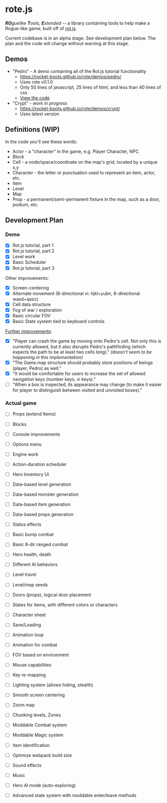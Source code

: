 # rote.js

_**RO**guelike **T**ools, **E**xtended_ -- a library containing tools to help make a Rogue-like game; built off of [rot.js](https://github.com/ondras/rot.js).

Current codebase is in an alpha stage. See development plan below. The plan and the code will change
without warning at this stage.

## Demos

* "Pedro" - A demo containing all of the Rot.js tutorial functionality
   * https://rocket-boots.github.io/rote/demos/pedro/
   * Uses rote v0.1.0
   * Only 50 lines of javascript, 25 lines of html, and less than 40 lines of css
   * [View the code](demos/pedro/)
* "Crypt" - _work in progress_
   * https://rocket-boots.github.io/rote/demos/crypt/
   * Uses latest version

## Definitions (WIP)

In the code you'll see these words:

- Actor - a "character" in the game, e.g. Player Character, NPC
- Block
- Cell - a node/space/coordinate on the map's grid; located by a unique x,y
- Character - the letter or punctuation used to represent an item, actor, etc.
- Item
- Level
- Map
- Prop - a permanent/semi-permanent fixture in the map, such as a door, podium, etc.

## Development Plan

### Demo

- [x] Rot.js tutorial, part 1
- [x] Rot.js tutorial, part 2
- [x] Level work
- [x] Basic Scheduler
- [x] Rot.js tutorial, part 3

Other improvements:

- [x] Screen-centering
- [x] Alternate movement (8-directional vi: hjkl+yubn, 8-directional wasd+qezc)
- [x] Cell data structure
- [x] Fog of war / exploration
- [x] Basic circular FOV
- [x] Basic State system tied to keyboard controls

[Further improvements](http://www.roguebasin.com/index.php?title=Rot.js_tutorial,_part_3):

- [x] "Player can crash the game by moving onto Pedro's cell. Not only this is currently allowed, but it also disrupts Pedro's pathfinding (which expects the path to be at least two cells long)." _(doesn't seem to be happening in this implementation)_
- [x] "The Game.map structure should probably store positions of beings (player, Pedro) as well."
- [x] "It would be comfortable for users to increase the set of allowed navigation keys (number keys, vi keys)."
- [ ] "When a box is inspected, its appearance may change (to make it easier for player to distinguish between visited and unvisited boxes)."

### Actual game

- [ ] Props (extend Items)
- [ ] Blocks
- [ ] Console improvements
- [ ] Options menu

- [ ] Engine work
- [ ] Action-duration scheduler
- [ ] Hero Inventory UI

- [ ] Data-based level generation
- [ ] Data-based monster generation
- [ ] Data-based item generation
- [ ] Data-based props generation

- [ ] Status effects
- [ ] Basic bump combat
- [ ] Basic 8-dir ranged combat
- [ ] Hero health, death
- [ ] Different AI behaviors

- [ ] Level travel
- [ ] Level/map seeds
- [ ] Doors (props), logical door placement

- [ ] States for items, with different colors or characters
- [ ] Character sheet
- [ ] Save/Loading
- [ ] Animation loop
- [ ] Animation for combat
- [ ] FOV based on environment
- [ ] Mouse capabilities
- [ ] Key re-mapping
- [ ] Lighting system (allows hiding, stealth)
- [ ] Smooth screen centering
- [ ] Zoom map
- [ ] Chunking levels, Zones
- [ ] Moddable Combat system
- [ ] Moddable Magic system
- [ ] Item identification
- [ ] Optimize webpack build size
- [ ] Sound effects
- [ ] Music
- [ ] Hero AI mode (auto-exploring)
- [ ] Advanced state system with moddable enter/leave methods
